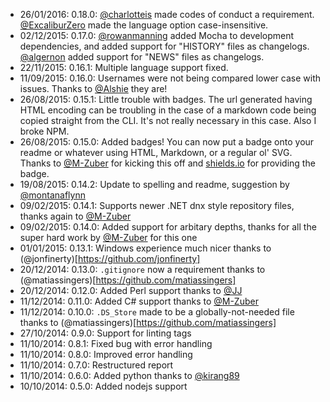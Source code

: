 * 26/01/2016: 0.18.0: [@charlotteis](https://github.com/charlotteis) made codes of conduct a requirement. [@ExcaliburZero](https://github.com/ExcaliburZero) made the language option case-insensitive.
* 02/12/2015: 0.17.0: [@rowanmanning](https://github.com/rowanmanning) added Mocha to development dependencies, and added support for "HISTORY" files as changelogs. [@algernon](https://github.com/algernon) added support for "NEWS" files as changelogs.
* 22/11/2015: 0.16.1: Multiple language support fixed.
* 11/09/2015: 0.16.0: Usernames were not being compared lower case with issues. Thanks to [@Alshie](https://github.com/Alshie) they are!
* 26/08/2015: 0.15.1: Little trouble with badges. The url generated having HTML encoding can be troubling in the case of a markdown code being copied straight from the CLI. It's not really necessary in this case. Also I broke NPM.
* 26/08/2015: 0.15.0: Added badges! You can now put a badge onto your readme or whatever using HTML, Markdown, or a regular ol' SVG. Thanks to [@M-Zuber](https://github.com/M-Zuber) for kicking this off and [shields.io](https://github.com/badges/shields) for providing the badge.
* 19/08/2015: 0.14.2: Update to spelling and readme, suggestion by [@montanaflynn](https://github.com/montanaflynn)
* 09/02/2015: 0.14.1: Supports newer .NET dnx style repository files, thanks again to [@M-Zuber](https://github.com/M-Zuber)
* 09/02/2015: 0.14.0: Added support for arbitary depths, thanks for all the super hard work by [@M-Zuber](https://github.com/M-Zuber) for this one
* 01/01/2015: 0.13.1: Windows experience much nicer thanks to (@jonfinerty)[https://github.com/jonfinerty]
* 20/12/2014: 0.13.0: `.gitignore` now a requirement thanks to (@matiassingers)[https://github.com/matiassingers]
* 20/12/2014: 0.12.0: Added Perl support thanks to [@JJ](https://github.com/JJ)
* 11/12/2014: 0.11.0: Added C# support thanks to [@M-Zuber](https://github.com/M-Zuber)
* 11/12/2014: 0.10.0: `.DS_Store` made to be a globally-not-needed file thanks to (@matiassingers)[https://github.com/matiassingers]
* 27/10/2014: 0.9.0: Support for linting tags
* 11/10/2014: 0.8.1: Fixed bug with error handling
* 11/10/2014: 0.8.0: Improved error handling
* 11/10/2014: 0.7.0: Restructured report
* 11/10/2014: 0.6.0: Added python thanks to [@kirang89](https://github.com/kirang89)
* 10/10/2014: 0.5.0: Added nodejs support
